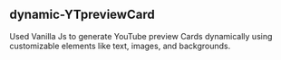 ## dynamic-YTpreviewCard
Used Vanilla Js to generate YouTube preview Cards dynamically using customizable elements like text, images, and backgrounds.
